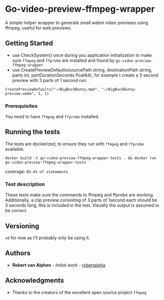 # Go-video-preview-ffmpeg-wrapper

A simple helper wrapper to generate small webm video previews using ffmpeg, useful for web previews. 

## Getting Started

- use CheckSystem() once during you application initialization to make sure `ffmpeg` and `ffprobe` are installed and found by `go-video-preview-ffmpeg-wrapper`
- use CreatePreviewDefaults(sourcePath string, destinationPath string, parts int, partDurationSeconds float64), for example t create a 3 second preview with 3 parts of 1 second run:
```
CreatePreviewDefaults("~/BigBuckBunny.mp4", "~/BigBuckBunny-preview.webm", 3, 1)
```

### Prerequisites

You need to have `ffmpeg` and `ffprobe` installed.

## Running the tests
The tests are dockerized, to ensure they run with `ffmpeg` and `ffprobe` available.
```
docker build -t go-video-preview-ffmpeg-wrapper-tests . && docker run go-video-preview-ffmpeg-wrapper-tests
```
coverage: `85.4% of statements`

### Test description

These tests make sure the commands to ffmpeg and ffprobe are working. Additionally, a clip preview consisting of 3 parts of 1second each should be 3 seconds long, this is included in the test. Visually the output is assumed to be correct.

## Versioning

`v0` for now as I'll probably only be using it. 

## Authors

* **Robert van Alphen** - *Initial work* - [robertalpha](https://github.com/robertalpha)

## Acknowledgments

* Thanks to the creators of the excellent open source project `ffmpeg`
